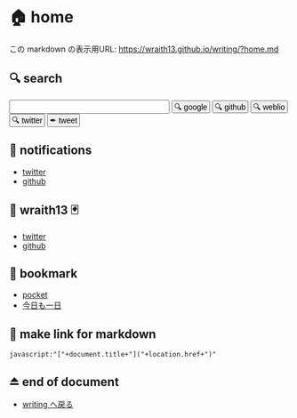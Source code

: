 # 🏠 home

<!--[NOWRITING]-->
<link rel="canonical" href="https://wraith13.github.io/writing/?home.md" />
この markdown の表示用URL: <a rel="canonical" href="https://wraith13.github.io/writing/?home.md">https://wraith13.github.io/writing/?home.md</a>
<!--[/NOWRITING]-->

## 🔍 search

<input id="query-input" style="width:30vw;font-size:1em;line-height:1em;padding:0.2em;" onkeydown="if (13===arguments[0].keyCode) { location.href='https://www.google.com/search?ie=utf-8&amp;oe=utf-8&amp;q='+encodeURIComponent(document.getElementById('query-input').value.trim()); }"> <button onclick="location.href='https://www.google.com/search?ie=utf-8&amp;oe=utf-8&amp;q='+encodeURIComponent(document.getElementById('query-input').value.trim());" style="font-size:1em;line-height:1em;padding:0.2em;">🔍 google</button> <button onclick="location.href='https://github.com/search?q='+encodeURIComponent(document.getElementById('query-input').value.trim());" style="font-size:1em;line-height:1em;padding:0.2em;">🔍 github</button> <button onclick="location.href='https://ejje.weblio.jp/content/'+encodeURIComponent(document.getElementById('query-input').value.trim());" style="font-size:1em;line-height:1em;padding:0.2em;">🔍 weblio</button> <button onclick="location.href='https://twitter.com/search?src=typd&amp;q='+encodeURIComponent(document.getElementById('query-input').value.trim());" style="font-size:1em;line-height:1em;padding:0.2em;">🔍 twitter</button> <button onclick="location.href='https://twitter.com/intent/tweet?text='+encodeURIComponent(document.getElementById('query-input').value.trim());" style="font-size:1em;line-height:1em;padding:0.2em;">✒ tweet</button>

## 🔔 notifications

- [twitter](https://twitter.com/i/notifications)
- [github](https://github.com/notifications)

## 👻 wraith13 🃏

- [twitter](https://twitter.com/wraith13)
- [github](https://github.com/wraith13)

## 🔖 bookmark

- [pocket](https://getpocket.com/)
- [今日も一日](https://twitter.com/i/moments/975330080569286656)

## 🔗 make link for markdown

`javascript:"["+document.title+"]("+location.href+")"`

## ⏏️ end of document

- [writing へ戻る](index.md)
